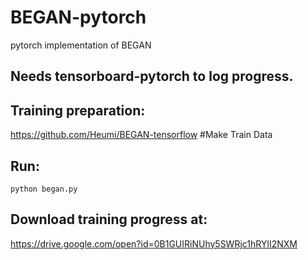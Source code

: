 # BEGAN-pytorch
pytorch implementation of BEGAN

## Needs tensorboard-pytorch to log progress.

## Training preparation: 
https://github.com/Heumi/BEGAN-tensorflow  #Make Train Data

## Run:
`python began.py`

## Download training progress at:
https://drive.google.com/open?id=0B1GUIRiNUhy5SWRjc1hRYlI2NXM
